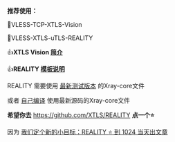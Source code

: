 **推荐使用：** 

:rocket:VLESS-TCP-XTLS-Vision

:rocket:VLESS-XTLS-uTLS-REALITY

:+1:**XTLS Vision [简介](https://github.com/XTLS/Xray-core/discussions/1295)**

:+1:**REALITY [模板说明](https://github.com/XTLS/REALITY#readme)**

REALITY 需要使用 [最新测试版本](https://github.com/XTLS/Xray-core/actions/workflows/release.yml) 的Xray-core文件

或者 [自己编译](https://github.com/chika0801/Xray-examples/blob/main/compile_Xray-core.md) 使用最新源码的Xray-core文件

**希望你去** https://github.com/XTLS/REALITY **点一个:star:**

因为 [我们定个新的小目标：REALITY :star: 到 1024 当天出文章](https://github.com/XTLS/Xray-core/issues/1679#issuecomment-1436520973)
